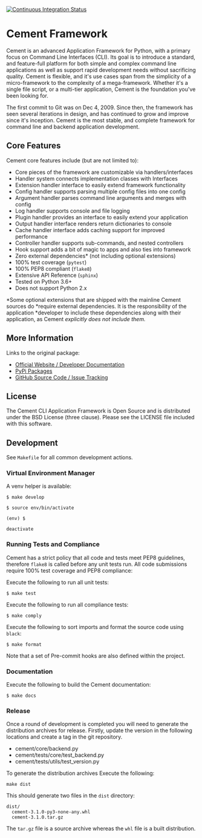 [![Continuous Integration Status](https://travis-ci.org/acdaniells/cement.svg?branch=master)](https://travis-ci.org/acdaniells/cement)

# Cement Framework

Cement is an advanced Application Framework for Python, with a primary focus on
Command Line Interfaces (CLI). Its goal is to introduce a standard, and
feature-full platform for both simple and complex command line applications as
well as support rapid development needs without sacrificing quality. Cement is
flexible, and it's use cases span from the simplicity of a micro-framework to
the complexity of a mega-framework. Whether it's a single file script, or a
multi-tier application, Cement is the foundation you've been looking for.

The first commit to Git was on Dec 4, 2009. Since then, the framework has seen
several iterations in design, and has continued to grow and improve since it's
inception. Cement is the most stable, and complete framework for command line
and backend application development.

## Core Features

Cement core features include (but are not limited to):

- Core pieces of the framework are customizable via handlers/interfaces
- Handler system connects implementation classes with Interfaces
- Extension handler interface to easily extend framework functionality
- Config handler supports parsing multiple config files into one config
- Argument handler parses command line arguments and merges with config
- Log handler supports console and file logging
- Plugin handler provides an interface to easily extend your application
- Output handler interface renders return dictionaries to console
- Cache handler interface adds caching support for improved performance
- Controller handler supports sub-commands, and nested controllers
- Hook support adds a bit of magic to apps and also ties into framework
- Zero external dependencies* (not including optional extensions)
- 100% test coverage (`pytest`)
- 100% PEP8 compliant (`flake8`)
- Extensive API Reference (`sphinx`)
- Tested on Python 3.6+
- Does not support Python 2.x

*Some optional extensions that are shipped with the mainline Cement sources do
*require external dependencies. It is the responsibility of the application
*developer to include these dependencies along with their application, as Cement
*explicitly does not include them.*

## More Information

Links to the original package:

- [Official Website / Developer Documentation](http://builtoncement.com/)
- [PyPi Packages](http://pypi.python.org/pypi/cement/)
- [GitHub Source Code / Issue Tracking](http://github.com/datafolklabs/cement/)

## License

The Cement CLI Application Framework is Open Source and is distributed under the
BSD License (three clause). Please see the LICENSE file included with this
software.

## Development

See `Makefile` for all common development actions.

### Virtual Environment Manager

A venv helper is available:

```shell
$ make develop

$ source env/bin/activate

(env) $

deactivate
```

### Running Tests and Compliance

Cement has a strict policy that all code and tests meet PEP8 guidelines,
therefore `flake8` is called before any unit tests run. All code submissions
require 100% test coverage and PEP8 compliance:

Execute the following to run all unit tests:

```shell
$ make test
```

Execute the following to run all compliance tests:

```shell
$ make comply
```

Execute the following to sort imports and format the source code using `black`:

```shell
$ make format
```

Note that a set of Pre-commit hooks are also defined within the project.

### Documentation

Execute the following to build the Cement documentation:

```shell
$ make docs
```

### Release

Once a round of development is completed you will need to generate the
distribution archives for release. Firstly, update the version in the following
locations and create a tag in the git repository.

* cement/core/backend.py
* cement/tests/core/test_backend.py
* cement/tests/utils/test_version.py

To generate the distribution archives Execute the following:

```shell
make dist
```

This should generate two files in the `dist` directory:

```
dist/
  cement-3.1.0-py3-none-any.whl
  cement-3.1.0.tar.gz
```

The `tar.gz` file is a source archive whereas the `whl` file is a built
distribution.
